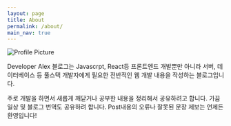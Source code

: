 ```yaml
---
layout: page
title: About
permalink: /about/
main_nav: true
---
```


<img src="{{ site.baseurl }}/assets/profile.png" title="Profile Picture" class="profile">

Developer Alex 블로그는 Javascrpt, React등 프론트엔드 개발뿐만 아니라 서버, 데이터베이스 등 풀스택 개발자에게 필요한 전반적인 웹 개발 내용을 작성하는 블로그입니다.


주로 개발을 하면서 새롭게 깨닫거나 공부한 내용을 정리해서 공유하려고 합니다. 가끔 일상 및 블로그 번역도 공유하려 합니다. Post내용의 오류나 잘못된 문장 제보는 언제든 환영입니다!
